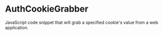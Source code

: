 # AuthCookieGrabber
JavaScript code snippet that will grab a specified cookie's value from a web application.
